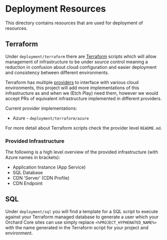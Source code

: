 # Deployment Resources

This directory contains resources that are used for deployment of resources.

## Terraform

Under `deployment/terraform` there are [Terraform](https://www.terraform.io/) scripts which will allow management of infrastructure to be under source control meaning a reduction in confusion about cloud configuration and easier deployment and consistency between different environments.

Terraform has multiple [providers](https://www.terraform.io/docs/providers/index.html) to interface with various cloud environments, this project will add more implementations of this infrastructure as and when we (Etch Play) need them, however we would accept PRs of equivalent infrastructure implemented in different providers.

Current provider implementations:

* Azure - `deployment/terraform/azure`

For more detail about Terraform scripts check the provider level `README.md`.

### Provided Infrastructure

The following is a high level overview of the provided infrastructure (with Azure names in brackets):

* Application Instance (App Service)
* SQL Database
* CDN 'Server' (CDN Profile)
* CDN Endpoint

## SQL

Under `deployment/sql` you will find a template for a SQL script to execute against your Terraform managed database to generate a user which your Orchard Core sites can use simply replace `<%PROJECT_HYPHENATED_NAME%>` with the name generated in the Terraform script for your project and environment.
